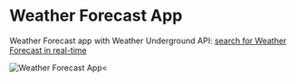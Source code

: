 # Weather Forecast App

Weather Forecast app with Weather Underground API: [search for Weather Forecast in real-time](https://lenafaure.github.io/weather-forecast-app/)

![Weather Forecast App<](https://raw.githubusercontent.com/lenafaure/weather-forecast-app/master/images/aou%CC%82t-29-2017%2011-47-04.gif)


